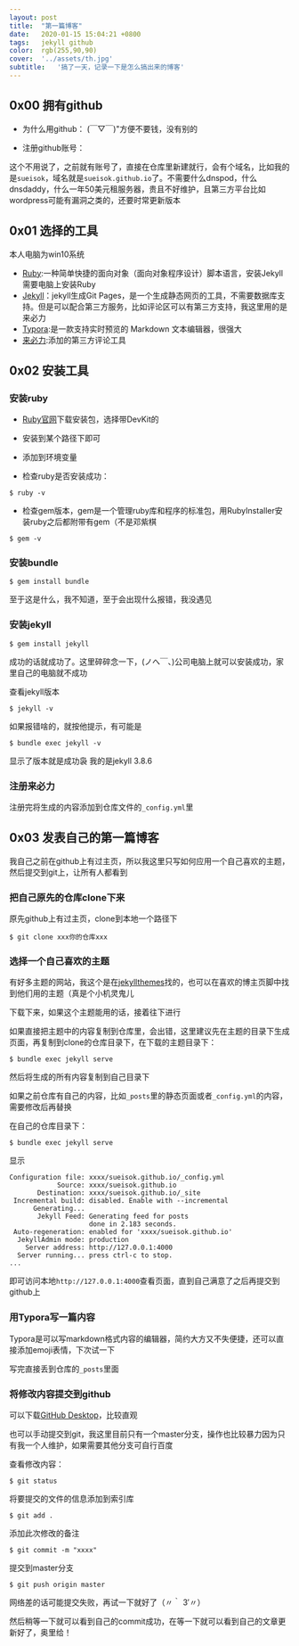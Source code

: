 ```yaml
---
layout:	post
title:	"第一篇博客"
date:	2020-01-15 15:04:21 +0800
tags:	jekyll github
color:	rgb(255,90,90)
cover:	'../assets/th.jpg'
subtitle:	'搞了一天，记录一下是怎么搞出来的博客'
---
```


## 0x00 拥有github
- 为什么用github：
(￣▽￣)"方便不要钱，没有别的

- 注册github账号：

这个不用说了，之前就有账号了，直接在仓库里新建就行，会有个域名，比如我的是`sueisok`，域名就是`sueisok.github.io`了。不需要什么dnspod，什么dnsdaddy，什么一年50美元租服务器，贵且不好维护，且第三方平台比如wordpress可能有漏洞之类的，还要时常更新版本

## 0x01 选择的工具

本人电脑为win10系统

- [Ruby][ruby]:一种简单快捷的面向对象（面向对象程序设计）脚本语言，安装Jekyll需要电脑上安装Ruby
- [Jekyll][jekyll]：jekyll生成Git Pages，是一个生成静态网页的工具，不需要数据库支持。但是可以配合第三方服务，比如评论区可以有第三方支持，我这里用的是来必力
- [Typora][typora]:是一款支持实时预览的 Markdown 文本编辑器，很强大
- [来必力][laibili]:添加的第三方评论工具


[ruby]:https://rubyinstaller.org/downloads/
[jekyll]:http://jekyllcn.com/
[typora]:https://typora.io/
[laibili]:https://livere.com/

## 0x02 安装工具

### 安装ruby

- [Ruby官网][ruby]下载安装包，选择带DevKit的

- 安装到某个路径下即可

- 添加到环境变量

- 检查ruby是否安装成功：

```
$ ruby -v
```
- 检查gem版本，gem是一个管理ruby库和程序的标准包，用RubyInstaller安装ruby之后都附带有gem（不是邓紫棋

```
$ gem -v
```
### 安装bundle

```
$ gem install bundle
```

至于这是什么，我不知道，至于会出现什么报错，我没遇见

### 安装jekyll

```
$ gem install jekyll
```

成功的话就成功了。这里碎碎念一下，(ノへ￣、)公司电脑上就可以安装成功，家里自己的电脑就不成功

查看jekyll版本

```
$ jekyll -v
```

如果报错啥的，就按他提示，有可能是

```
$ bundle exec jekyll -v
```

显示了版本就是成功袅 我的是jekyll 3.8.6 

### 注册来必力

注册完将生成的内容添加到仓库文件的`_config.yml`里

## 0x03 发表自己的第一篇博客

我自己之前在github上有过主页，所以我这里只写如何应用一个自己喜欢的主题，然后提交到git上，让所有人都看到

### 把自己原先的仓库clone下来

原先github上有过主页，clone到本地一个路径下

```
$ git clone xxx你的仓库xxx
```

### 选择一个自己喜欢的主题

有好多主题的网站，我这个是在[jekyllthemes][jekyllthemes]找的，也可以在喜欢的博主页脚中找到他们用的主题（真是个小机灵鬼儿

[jekyllthemes]:http://jekyllthemes.org/

下载下来，如果这个主题能用的话，接着往下进行

如果直接把主题中的内容复制到仓库里，会出错，这里建议先在主题的目录下生成页面，再复制到clone的仓库目录下，在下载的主题目录下：

```
$ bundle exec jekyll serve
```

然后将生成的所有内容复制到自己目录下

如果之前仓库有自己的内容，比如`_posts`里的静态页面或者`_config.yml`的内容，需要修改后再替换

在自己的仓库目录下：

```
$ bundle exec jekyll serve
```

显示

```
Configuration file: xxxx/sueisok.github.io/_config.yml
            Source: xxxx/sueisok.github.io
       Destination: xxxx/sueisok.github.io/_site
 Incremental build: disabled. Enable with --incremental
      Generating...
       Jekyll Feed: Generating feed for posts
                    done in 2.183 seconds.
 Auto-regeneration: enabled for 'xxxx/sueisok.github.io'
  JekyllAdmin mode: production
    Server address: http://127.0.0.1:4000
  Server running... press ctrl-c to stop.
...
```

即可访问本地`http://127.0.0.1:4000`查看页面，直到自己满意了之后再提交到github上

### 用Typora写一篇内容

Typora是可以写markdown格式内容的编辑器，简约大方又不失便捷，还可以直接添加emoji表情，下次试一下

写完直接丢到仓库的`_posts`里面

### 将修改内容提交到github

可以下载[GitHub Desktop][githubdesktop]，比较直观

[githubdesktop]:https://desktop.github.com/

也可以手动提交到git，我这里目前只有一个master分支，操作也比较暴力因为只有我一个人维护，如果需要其他分支可自行百度

查看修改内容：

```
$ git status
```

将要提交的文件的信息添加到索引库

```
$ git add .
```

添加此次修改的备注

```
$ git commit -m "xxxx"
```

提交到master分支

```
$ git push origin master
```

网络差的话可能提交失败，再试一下就好了（〃｀ 3′〃）



然后稍等一下就可以看到自己的commit成功，在等一下就可以看到自己的文章更新好了，奥里给！